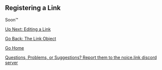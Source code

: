 ## Registering a Link
Soon™

[Up Next: Editing a Link](https://johnjiromanji.github.io/noicepy/edit)

[Go Back: The Link Object](https://johnjiromanji.github.io/link)

[Go Home](https://johnjiromanji.github.io/noicepy)

[Questions, Problems, or Suggestions? Report them to the noice.link discord server](https://discord.com/invite/879kJMUgGP)
